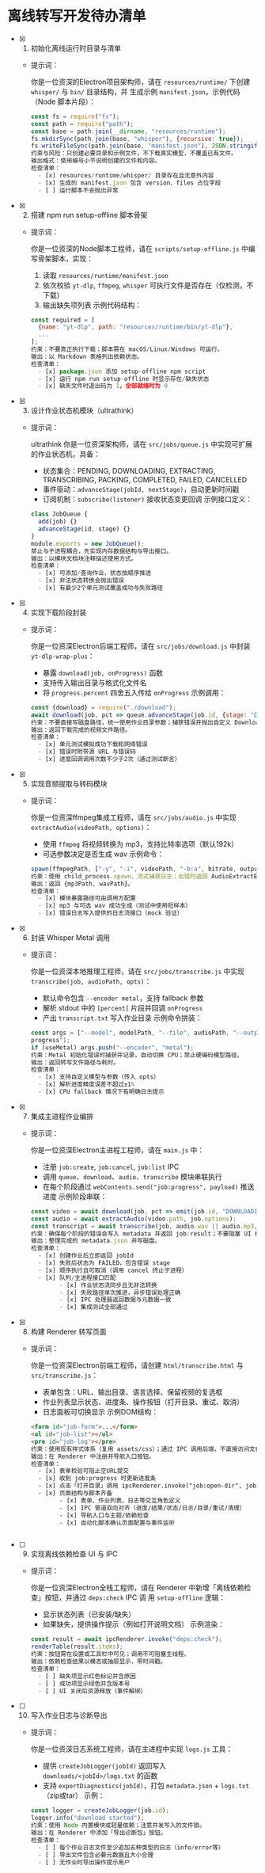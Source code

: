 # 离线转写开发待办清单

  - [x] 1. 初始化离线运行时目录与清单
      - 提示词：

        你是一位资深的Electron项目架构师，请在 `resources/runtime/` 下创建 `whisper/` 与 `bin/` 目录结构，并
        生成示例 `manifest.json`。示例代码（Node 脚本片段）：
        ```js
        const fs = require("fs");
        const path = require("path");
        const base = path.join(__dirname, "resources/runtime");
        fs.mkdirSync(path.join(base, "whisper"), {recursive: true});
        fs.writeFileSync(path.join(base, "manifest.json"), JSON.stringify({version: "0.0.0"}, null, 2));
        约束与风险：只创建必要目录和示例文件，不下载真实模型，不覆盖已有文件。
        输出格式：使用编号小节说明创建的文件和内容。
        检查清单：
          - [x] resources/runtime/whisper/ 目录存在且无意外内容
          - [x] 生成的 manifest.json 包含 version、files 占位字段
          - [ ] 运行脚本不会抛出异常


  - [x] 2. 搭建 npm run setup-offline 脚本骨架
      - 提示词：

        你是一位资深的Node脚本工程师，请在 `scripts/setup-offline.js` 中编写骨架脚本，实现：
        1. 读取 `resources/runtime/manifest.json`
        2. 依次校验 `yt-dlp`, `ffmpeg`, `whisper` 可执行文件是否存在（仅检测，不下载）
        3. 输出缺失项列表
        示例代码结构：
        ```js
        const required = [
          {name: "yt-dlp", path: "resources/runtime/bin/yt-dlp"},
          ...
        ];
        约束：不要真正执行下载；脚本需在 macOS/Linux/Windows 可运行。
        输出：以 Markdown 表格列出依赖状态。
        检查清单：
          - [x] package.json 添加 setup-offline npm script
          - [x] 运行 npm run setup-offline 时显示存在/缺失状态
          - [x] 缺失文件时退出码为 1，全部就绪时为 0


  - [x] 3. 设计作业状态机模块（ultrathink）
      - 提示词：

        ultrathink 你是一位资深架构师，请在 `src/jobs/queue.js` 中实现可扩展的作业状态机，具备：
        - 状态集合：PENDING, DOWNLOADING, EXTRACTING, TRANSCRIBING, PACKING, COMPLETED, FAILED, CANCELLED
        - 事件驱动：`advanceStage(jobId, nextStage)`，自动更新时间戳
        - 订阅机制：`subscribe(listener)` 接收状态变更回调
        示例接口定义：
        ```js
        class JobQueue {
          add(job) {}
          advanceStage(id, stage) {}
        }
        module.exports = new JobQueue();
        禁止与子进程耦合，先实现内存数据结构与导出接口。
        输出：以模块文档块注释描述使用方式。
        检查清单：
          - [x] 可添加/查询作业，状态按顺序推进
          - [x] 非法状态转换会抛出错误
          - [x] 有最少2个单元测试覆盖成功与失败路径


  - [x] 4. 实现下载阶段封装
      - 提示词：

        你是一位资深Electron后端工程师，请在 `src/jobs/download.js` 中封装 `yt-dlp-wrap-plus`：
        - 暴露 `download(job, onProgress)` 函数
        - 支持传入输出目录与格式化文件名
        - 将 `progress.percent` 四舍五入传给 `onProgress`
        示例调用：
        ```js
        const {download} = require("./download");
        await download(job, pct => queue.advanceStage(job.id, {stage: "DOWNLOADING", percent: pct}));
        约束：不要直接写磁盘路径，统一使用作业目录参数；捕获错误并抛出自定义 DownloadError。
        输出：返回下载完成的视频文件路径。
        检查清单：
          - [x] 单元测试模拟成功下载和网络错误
          - [x] 错误时附带源 URL 与错误码
          - [x] 进度回调调用次数不少于2次（通过测试断言）


  - [x] 5. 实现音频提取与转码模块
      - 提示词：

        你是一位资深ffmpeg集成工程师，请在 `src/jobs/audio.js` 中实现 `extractAudio(videoPath, options)`：
        - 使用 `ffmpeg` 将视频转换为 mp3，支持比特率选项（默认192k）
        - 可选参数决定是否生成 wav
        示例命令：
        ```js
        spawn(ffmpegPath, ["-y", "-i", videoPath, "-b:a", bitrate, outputMp3]);
        约束：使用 child_process.spawn，流式捕获日志；出错时返回 AudioExtractError。
        输出：返回 {mp3Path, wavPath}。
        检查清单：
          - [x] 模块暴露路径可由调用方配置
          - [x] mp3 与可选 wav 成功生成（测试中使用短样本）
          - [x] 错误日志写入提供的日志流接口（mock 验证）


  - [x] 6. 封装 Whisper Metal 调用
      - 提示词：

        你是一位资深本地推理工程师，请在 `src/jobs/transcribe.js` 中实现 `transcribe(job, audioPath,
        opts)`：
        - 默认命令包含 `--encoder metal`，支持 fallback 参数
        - 解析 stdout 中的 `[percent]` 片段并回调 `onProgress`
        - 产出 `transcript.txt` 写入作业目录
        示例命令拼装：
        ```js
        const args = ["--model", modelPath, "--file", audioPath, "--output-format", "txt", "--print-
        progress"];
        if (useMetal) args.push("--encoder", "metal");
        约束：Metal 初始化错误时捕获并记录，自动切换 CPU；禁止硬编码模型路径。
        输出：返回转写文件路径与耗时。
        检查清单：
          - [x] 支持自定义模型与参数（传入 opts）
          - [x] 解析进度精度误差不超过±1%
          - [x] CPU fallback 情况下有明确日志提示


  - [x] 7. 集成主进程作业编排
      - 提示词：

        你是一位资深Electron主进程工程师，请在 `main.js` 中：
        - 注册 `job:create`, `job:cancel`, `job:list` IPC
        - 调用 `queue`、`download`、`audio`、`transcribe` 模块串联执行
        - 在每个阶段通过 `webContents.send("job:progress", payload)` 推送进度
        示例阶段串联：
        ```js
        const video = await download(job, pct => emit(job.id, "DOWNLOADING", pct));
        const audio = await extractAudio(video.path, job.options);
        const transcript = await transcribe(job, audio.wav || audio.mp3, options);
        约束：确保每个阶段的错误会写入 metadata 并返回 job:result；不要阻塞 UI 线程。
        输出：整理完成的 metadata.json 并写磁盘。
        检查清单：
          - [x] 创建作业后立即返回 jobId
          - [x] 失败后状态为 FAILED，包含错误 stage
          - [x] 顺序执行且可取消（调用 cancel 终止子进程）
          - [x] 队列/主进程接口匹配
  				- [x] 作业状态流同步且无非法转换
  				- [x] 失败路径单次推进，异步错误处理正确
  				- [x] IPC 处理器返回数据与元数据一致
  				- [x] 集成测试全部通过


  - [x] 8. 构建 Renderer 转写页面
      - 提示词：

        你是一位资深Electron前端工程师，请创建 `html/transcribe.html` 与 `src/transcribe.js`：
        - 表单包含：URL、输出目录、语言选择、保留视频的复选框
        - 作业列表显示状态、进度条、操作按钮（打开目录、重试、取消）
        - 日志面板可切换显示
        示例DOM结构：
        ```html
        <form id="job-form">...</form>
        <ul id="job-list"></ul>
        <pre id="job-log"></pre>
        约束：使用现有样式体系（复用 assets/css）；通过 IPC 调用后端，不直接访问文件系统。
        输出：在 Renderer 中注册并导航入口按钮。
        检查清单：
          - [x] 表单校验可阻止空URL提交
          - [x] 收到 job:progress 时更新进度条
          - [x] 点击「打开目录」调用 ipcRenderer.invoke("job:open-dir", jobId)
          - [x] 页面结构与脚本齐备
  				- [x] 表单、作业列表、日志等交互角色定义
  				- [x] IPC 管道双向对齐（进度/结果/状态/日志/目录/重试/清理）
  				- [x] 导航入口与主题/依赖检查
  				- [x] 自动化脚本确认页面配置与事件监听



  - [ ] 9. 实现离线依赖检查 UI 与 IPC
      - 提示词：

        你是一位资深Electron全栈工程师，请在 Renderer 中新增「离线依赖检查」按钮，并通过 `deps:check` IPC 调
        用 `setup-offline` 逻辑：
        - 显示状态列表（已安装/缺失）
        - 如果缺失，提供操作提示（例如打开说明文档）
        示例渲染：
        ```js
        const result = await ipcRenderer.invoke("deps:check");
        renderTable(result.items);
        约束：按钮需在设置或工具栏中可见；调用不可阻塞主线程。
        输出：依赖检查结果以模态或抽屉显示，带时间戳。
        检查清单：
          - [ ] 缺失项显示红色标记并含原因
          - [ ] 成功项显示绿色并含版本号
          - [ ] UI 关闭后资源释放（事件解绑）


  - [ ] 10. 写入作业日志与诊断导出
      - 提示词：

        你是一位资深日志系统工程师，请在主进程中实现 `logs.js` 工具：
        - 提供 `createJobLogger(jobId)` 返回写入 `downloads/<jobId>/logs.txt` 的函数
        - 支持 `exportDiagnostics(jobId)`，打包 `metadata.json` + `logs.txt`（zip或tar）
        示例：
        ```js
        const logger = createJobLogger(job.id);
        logger.info("download started");
        约束：使用 Node 内置模块或轻量依赖；注意并发写入的文件锁。
        输出：在 Renderer 中添加「导出诊断包」按钮。
        检查清单：
          - [ ] 每个作业日志文件至少追加五种类型的日志（info/error等）
          - [ ] 导出文件包含必要元数据且大小合理
          - [ ] 无作业时导出操作提示用户